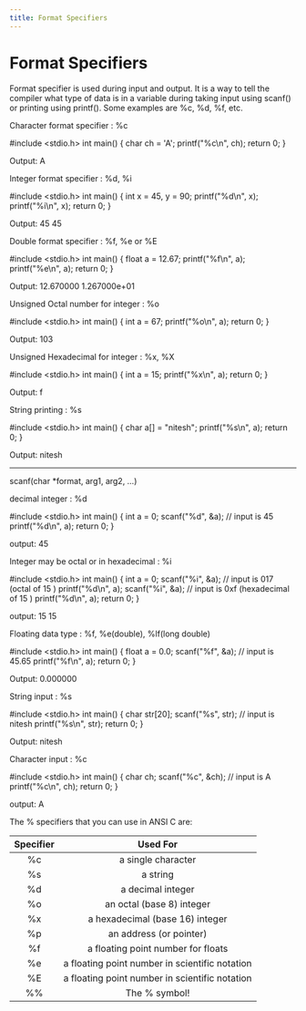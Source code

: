 ```yaml
---
title: Format Specifiers
---
```

# Format Specifiers

Format specifier is used during input and output. It is a way to tell the compiler what type of data is in a variable during taking input using scanf() or printing using printf(). Some examples are %c, %d, %f, etc.

Character format specifier : %c

#include <stdio.h>
int main()
{ 
    char ch = 'A'; 
    printf("%c\n", ch); 
    return 0; 
}

Output:
A

Integer format specifier : %d, %i

#include <stdio.h> 
int main() 
{ 
    int x = 45, y = 90; 
    printf("%d\n", x); 
    printf("%i\n", x); 
    return 0; 
} 

Output:
45
45

Double format specifier : %f, %e or %E

#include <stdio.h> 
int main() 
{ 
    float a = 12.67; 
    printf("%f\n", a); 
    printf("%e\n", a); 
    return 0; 
} 

Output:
12.670000
1.267000e+01

Unsigned Octal number for integer : %o

#include <stdio.h> 
int main() 
{ 
    int a = 67; 
    printf("%o\n", a); 
    return 0; 
} 

Output:
103

Unsigned Hexadecimal for integer : %x, %X

#include <stdio.h> 
int main() 
{ 
    int a = 15; 
    printf("%x\n", a); 
    return 0; 
} 

Output:
f

String printing : %s

#include <stdio.h> 
int main() 
{ 
    char a[] = "nitesh"; 
    printf("%s\n", a); 
    return 0; 
} 

Output:
nitesh

----------------------------------------

scanf(char *format, arg1, arg2, …)

decimal integer : %d

#include <stdio.h> 
int main() 
{ 
    int a = 0; 
    scanf("%d", &a); // input is 45 
    printf("%d\n", a); 
    return 0; 
} 

output:
45

Integer may be octal or in hexadecimal : %i

#include <stdio.h> 
int main() 
{ 
    int a = 0; 
    scanf("%i", &a); // input is 017 (octal of 15 ) 
    printf("%d\n", a); 
    scanf("%i", &a); // input is 0xf (hexadecimal of 15 ) 
    printf("%d\n", a); 
    return 0; 
} 

output:
15
15

Floating data type : %f, %e(double), %lf(long double)

#include <stdio.h> 
int main() 
{ 
    float a = 0.0; 
    scanf("%f", &a); // input is 45.65 
    printf("%f\n", a); 
    return 0; 
}

Output:
0.000000

String input : %s

#include <stdio.h> 
int main() 
{ 
    char str[20]; 
    scanf("%s", str); // input is nitesh 
    printf("%s\n", str); 
    return 0; 
} 

Output:
nitesh

Character input : %c

#include <stdio.h> 
int main() 
{ 
    char ch; 
    scanf("%c", &ch); // input is A 
    printf("%c\n", ch); 
    return 0; 
}

output:
A

The % specifiers that you can use in ANSI C are:

| Specifier | Used For |
|:-------------:|:-------------:|
| %c | a single character|
| %s | a string |
| %d | a decimal integer|
| %o | an octal (base 8) integer|
| %x | a hexadecimal (base 16) integer |
| %p | an address (or pointer) |
| %f | a floating point number for floats |
| %e | a floating point number in scientific notation |
| %E | a floating point number in scientific notation |
| %% | The % symbol! |
